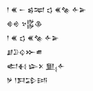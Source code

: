 <div class='block'>
<div class='line'>𒁹 𒌍 𒀸 𒌗𒉈 𒌓 𒌍𒆚 𒅆𒅕</div>
<div class='line'>𒄵𒄴 𒆳𒌵𒆠</div>
<div class='line'>𒁹 𒌍 𒌓 𒌍𒆚 𒅆𒅕</div>
<div class='line'>𒋗𒊒𒌒𒁍𒌑</div>
<div class='line'>𒅗𒈬 𒇽𒉽 𒅅𒅆</div>
<div class='line'>𒃻 𒁹𒁕𒁉𒅀</div>
</div>